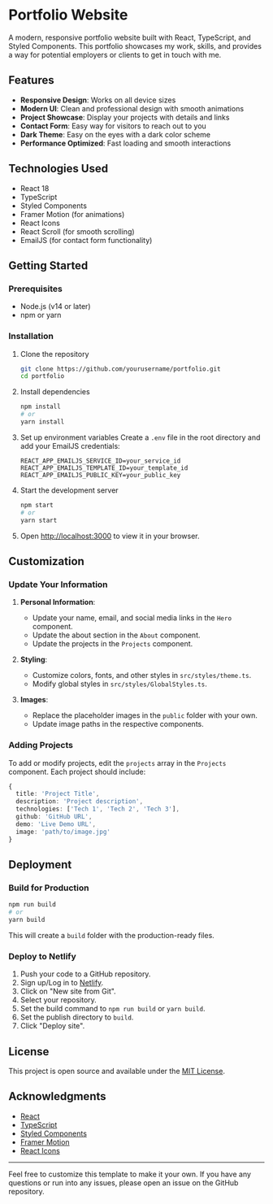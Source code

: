 # Portfolio Website

A modern, responsive portfolio website built with React, TypeScript, and Styled Components. This portfolio showcases my work, skills, and provides a way for potential employers or clients to get in touch with me.

## Features

- **Responsive Design**: Works on all device sizes
- **Modern UI**: Clean and professional design with smooth animations
- **Project Showcase**: Display your projects with details and links
- **Contact Form**: Easy way for visitors to reach out to you
- **Dark Theme**: Easy on the eyes with a dark color scheme
- **Performance Optimized**: Fast loading and smooth interactions

## Technologies Used

- React 18
- TypeScript
- Styled Components
- Framer Motion (for animations)
- React Icons
- React Scroll (for smooth scrolling)
- EmailJS (for contact form functionality)

## Getting Started

### Prerequisites

- Node.js (v14 or later)
- npm or yarn

### Installation

1. Clone the repository
   ```bash
   git clone https://github.com/yourusername/portfolio.git
   cd portfolio
   ```

2. Install dependencies
   ```bash
   npm install
   # or
   yarn install
   ```

3. Set up environment variables
   Create a `.env` file in the root directory and add your EmailJS credentials:
   ```
   REACT_APP_EMAILJS_SERVICE_ID=your_service_id
   REACT_APP_EMAILJS_TEMPLATE_ID=your_template_id
   REACT_APP_EMAILJS_PUBLIC_KEY=your_public_key
   ```

4. Start the development server
   ```bash
   npm start
   # or
   yarn start
   ```

5. Open [http://localhost:3000](http://localhost:3000) to view it in your browser.

## Customization

### Update Your Information

1. **Personal Information**:
   - Update your name, email, and social media links in the `Hero` component.
   - Update the about section in the `About` component.
   - Update the projects in the `Projects` component.

2. **Styling**:
   - Customize colors, fonts, and other styles in `src/styles/theme.ts`.
   - Modify global styles in `src/styles/GlobalStyles.ts`.

3. **Images**:
   - Replace the placeholder images in the `public` folder with your own.
   - Update image paths in the respective components.

### Adding Projects

To add or modify projects, edit the `projects` array in the `Projects` component. Each project should include:

```typescript
{
  title: 'Project Title',
  description: 'Project description',
  technologies: ['Tech 1', 'Tech 2', 'Tech 3'],
  github: 'GitHub URL',
  demo: 'Live Demo URL',
  image: 'path/to/image.jpg'
}
```

## Deployment

### Build for Production

```bash
npm run build
# or
yarn build
```

This will create a `build` folder with the production-ready files.

### Deploy to Netlify

1. Push your code to a GitHub repository.
2. Sign up/Log in to [Netlify](https://www.netlify.com/).
3. Click on "New site from Git".
4. Select your repository.
5. Set the build command to `npm run build` or `yarn build`.
6. Set the publish directory to `build`.
7. Click "Deploy site".

## License

This project is open source and available under the [MIT License](LICENSE).

## Acknowledgments

- [React](https://reactjs.org/)
- [TypeScript](https://www.typescriptlang.org/)
- [Styled Components](https://styled-components.com/)
- [Framer Motion](https://www.framer.com/motion/)
- [React Icons](https://react-icons.github.io/react-icons/)

---

Feel free to customize this template to make it your own. If you have any questions or run into any issues, please open an issue on the GitHub repository.
